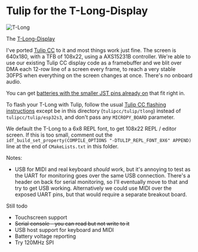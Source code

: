 # Tulip for the T-Long-Display

![T-Long](../../docs/pics/tlong_editor.jpg)


The [T-Long-Display]() 

I've ported [Tulip CC](../../README.md) to it and most things work just fine. The screen is 640x180, with a TFB of 108x22, using a AXS15231B controller. We're able to use our existing Tulip CC display code as a framebuffer and we blit over DMA each 12-row line of a screen every frame, to reach a very stable 30FPS when everything on the screen changes at once. There's no onboard audio.

You can get [batteries with the smaller JST pins already on](https://www.amazon.com/dp/B08T6GT7DV?ref=ppx_yo2ov_dt_b_product_details&th=1) that fit right in. 

To flash your T-Long with Tulip, follow the usual [Tulip CC flashing instructions](../../docs/tulip_flashing.md) except be in this directory (`tulipcc/tulip/tlong`) instead of `tulipcc/tulip/esp32s3`, and don't pass any `MICROPY_BOARD` parameter. 

We default the T-Long to a 6x8 REPL font, to get 108x22 REPL / editor screen. If this is too small, comment out the `idf_build_set_property(COMPILE_OPTIONS "-DTULIP_REPL_FONT_8X6" APPEND)` line at the end of `CMakeLists.txt` in this folder. 


Notes:

 * USB for MIDI and real keyboard *should* work, but it's annoying to test as the UART for monitoring goes over the same USB connection. There's a header on back for serial monitoring, so I'll eventually move to that and try to get USB working. Alternatively we could use MIDI over the exposed UART pins, but that would require a separate breakout board. 

Still todo 

 * Touchscreen support
 * ~~Serial console - you can read but not write to it~~ 
 * USB host support for keyboard and MIDI
 * Battery voltage reporting
 * Try 120MHz SPI 

